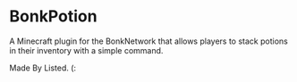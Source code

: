 # BonkPotion

A Minecraft plugin for the BonkNetwork that allows players to stack potions in their inventory with a simple command.

Made By Listed. (: